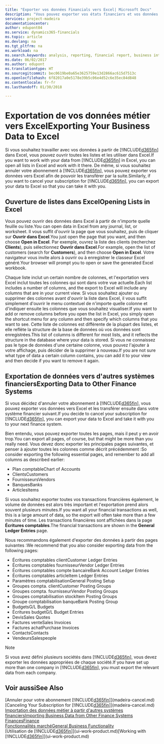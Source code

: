 ```yaml
---
title: "Exporter vos données Financials vers Excel| Microsoft Docs"
description: "Vous pouvez exporter vos états financiers et vos données de veille économique de Finance and Operations, Business edition vers Excel, ou ouvrir vos données Financials dans Excel."
services: project-madeira
documentationcenter: 
author: edupont04
ms.service: dynamics365-financials
ms.topic: article
ms.devlang: na
ms.tgt_pltfrm: na
ms.workload: na
ms.search.keywords: analysis, reporting, financial report, business intelligence, BI, Excel
ms.date: 06/02/2017
ms.author: edupont
ms.translationtype: HT
ms.sourcegitcommit: bec0619be0a65e3625759e13d2866ac615d7513c
ms.openlocfilehash: 6f82017a0e5178e39b5c06e4d52c6e35ec84d848
ms.contentlocale: fr-fr
ms.lasthandoff: 01/30/2018

---
```

# <a name="exporting-your-business-data-to-excel"></a><span data-ttu-id="5ec69-103">Exportation de vos données métier vers Excel</span><span class="sxs-lookup"><span data-stu-id="5ec69-103">Exporting Your Business Data to Excel</span></span>
<span data-ttu-id="5ec69-104">Si vous souhaitez travailler avec vos données à partir de [!INCLUDE[d365fin](includes/d365fin_md.md)] dans Excel, vous pouvez ouvrir toutes les listes et les utiliser dans Excel.</span><span class="sxs-lookup"><span data-stu-id="5ec69-104">If you want to work with your data from [!INCLUDE[d365fin](includes/d365fin_md.md)] in Excel, you can open all lists in Excel and work with it there.</span></span> <span data-ttu-id="5ec69-105">De même, si vous souhaitez annuler votre abonnement à [!INCLUDE[d365fin](includes/d365fin_md.md)], vous pouvez exporter vos données vers Excel afin de pouvoir les transférer par la suite.</span><span class="sxs-lookup"><span data-stu-id="5ec69-105">Similarly, if you want to cancel your subscription for [!INCLUDE[d365fin](includes/d365fin_md.md)], you can export your data to Excel so that you can take it with you.</span></span>

## <a name="opening-lists-in-excel"></a><span data-ttu-id="5ec69-106">Ouverture de listes dans Excel</span><span class="sxs-lookup"><span data-stu-id="5ec69-106">Opening Lists in Excel</span></span>
<span data-ttu-id="5ec69-107">Vous pouvez ouvrir des données dans Excel à partir de n'importe quelle feuille ou liste.</span><span class="sxs-lookup"><span data-stu-id="5ec69-107">You can open data in Excel from any journal, list, or worksheet.</span></span> <span data-ttu-id="5ec69-108">Il vous suffit d'ouvrir la page que vous souhaitez, puis de cliquer sur **Ouvrir dans Excel**.</span><span class="sxs-lookup"><span data-stu-id="5ec69-108">You just open the page that you want, and then choose **Open in Excel**.</span></span> <span data-ttu-id="5ec69-109">Par exemple, ouvrez la liste des clients (recherchez **Clients**), puis sélectionnez **Ouvrir dans Excel**.</span><span class="sxs-lookup"><span data-stu-id="5ec69-109">For example, open the list of customers (search for **Customers**), and then choose **Open in Excel**.</span></span> <span data-ttu-id="5ec69-110">Votre navigateur vous invite alors à ouvrir ou à enregistrer le classeur Excel généré.</span><span class="sxs-lookup"><span data-stu-id="5ec69-110">Your browser will prompt you to open or save the generated Excel workbook.</span></span>  

<span data-ttu-id="5ec69-111">Chaque liste inclut un certain nombre de colonnes, et l'exportation vers Excel inclut toutes les colonnes qui sont dans votre vue actuelle.</span><span class="sxs-lookup"><span data-stu-id="5ec69-111">Each list includes a number of columns, and the export to Excel will include any columns that are in your current view.</span></span> <span data-ttu-id="5ec69-112">Si vous souhaitez ajouter ou supprimer des colonnes avant d'ouvrir la liste dans Excel, il vous suffit simplement d'ouvrir le menu contextuel de n'importe quelle colonne et d'indiquer ensuite les colonnes que vous souhaitez visualiser.</span><span class="sxs-lookup"><span data-stu-id="5ec69-112">If you want to add or remove columns before you open the list in Excel, you simply open the shortcut menu for any column and then specify which columns that you want to see.</span></span> <span data-ttu-id="5ec69-113">Cette liste de colonnes est différente de la plupart des listes, et elle reflète la structure de la base de données où vos données sont enregistrées.</span><span class="sxs-lookup"><span data-stu-id="5ec69-113">This list of columns is different for most lists, and it reflects the structure in the database where your data is stored.</span></span> <span data-ttu-id="5ec69-114">Si vous ne connaissez pas le type de données d'une certaine colonne, vous pouvez l'ajouter à votre affichage, puis décider de la supprimer à nouveau.</span><span class="sxs-lookup"><span data-stu-id="5ec69-114">If you are not sure what type of data a certain column contains, you can add it to your view and then decide if you want to remove it again.</span></span>  

## <a name="exporting-data-to-other-finance-systems"></a><span data-ttu-id="5ec69-115">Exportation de données vers d'autres systèmes financiers</span><span class="sxs-lookup"><span data-stu-id="5ec69-115">Exporting Data to Other Finance Systems</span></span>
<span data-ttu-id="5ec69-116">Si vous décidez d'annuler votre abonnement à [!INCLUDE[d365fin](includes/d365fin_md.md)], vous pouvez exporter vos données vers Excel et les transférer ensuite dans votre système financier suivant.</span><span class="sxs-lookup"><span data-stu-id="5ec69-116">If you decide to cancel your subscription for [!INCLUDE[d365fin](includes/d365fin_md.md)], you can export your data to Excel and take it with you to your next finance system.</span></span>  

<span data-ttu-id="5ec69-117">Bien entendu, vous pouvez exporter toutes les pages, mais il peut y en avoir trop.</span><span class="sxs-lookup"><span data-stu-id="5ec69-117">You can export all pages, of course, but that might be more than you really need.</span></span> <span data-ttu-id="5ec69-118">Vous devez donc exporter les principales pages suivantes, et penser à ajouter toutes les colonnes comme décrit précédemment :</span><span class="sxs-lookup"><span data-stu-id="5ec69-118">So consider exporting the following essential pages, and remember to add all columns as described earlier:</span></span>  

* <span data-ttu-id="5ec69-119">Plan comptable</span><span class="sxs-lookup"><span data-stu-id="5ec69-119">Chart of Accounts</span></span>  
* <span data-ttu-id="5ec69-120">Clients</span><span class="sxs-lookup"><span data-stu-id="5ec69-120">Customers</span></span>  
* <span data-ttu-id="5ec69-121">Fournisseurs</span><span class="sxs-lookup"><span data-stu-id="5ec69-121">Vendors</span></span>  
* <span data-ttu-id="5ec69-122">Banques</span><span class="sxs-lookup"><span data-stu-id="5ec69-122">Banks</span></span>  
* <span data-ttu-id="5ec69-123">Articles</span><span class="sxs-lookup"><span data-stu-id="5ec69-123">Items</span></span>  

<span data-ttu-id="5ec69-124">Si vous souhaitez exporter toutes vos transactions financières également, le volume de données est alors très important et l'exportation prend alors souvent plusieurs minutes.</span><span class="sxs-lookup"><span data-stu-id="5ec69-124">If you want all your financial transactions as well, this is a large amount of data, so the export will often take more than a few minutes of time.</span></span> <span data-ttu-id="5ec69-125">Les transactions financières sont affichées dans la page **Écritures comptables**.</span><span class="sxs-lookup"><span data-stu-id="5ec69-125">The financial transactions are shown in the **General Ledger Entries** page.</span></span>  

<span data-ttu-id="5ec69-126">Nous recommandons également d'exporter des données à partir des pages suivantes :</span><span class="sxs-lookup"><span data-stu-id="5ec69-126">We recommend that you also consider exporting data from the following pages:</span></span>  

* <span data-ttu-id="5ec69-127">Écritures comptables client</span><span class="sxs-lookup"><span data-stu-id="5ec69-127">Customer Ledger Entries</span></span>  
* <span data-ttu-id="5ec69-128">Écritures comptables fournisseur</span><span class="sxs-lookup"><span data-stu-id="5ec69-128">Vendor Ledger Entries</span></span>  
* <span data-ttu-id="5ec69-129">Écritures comptables compte bancaire</span><span class="sxs-lookup"><span data-stu-id="5ec69-129">Bank Account Ledger Entries</span></span>  
* <span data-ttu-id="5ec69-130">Écritures comptables article</span><span class="sxs-lookup"><span data-stu-id="5ec69-130">Item Ledger Entries</span></span>  
* <span data-ttu-id="5ec69-131">Paramètres comptabilisation</span><span class="sxs-lookup"><span data-stu-id="5ec69-131">General Posting Setup</span></span>  
* <span data-ttu-id="5ec69-132">Groupes compta. client</span><span class="sxs-lookup"><span data-stu-id="5ec69-132">Customer Posting Groups</span></span>  
* <span data-ttu-id="5ec69-133">Groupes compta. fournisseur</span><span class="sxs-lookup"><span data-stu-id="5ec69-133">Vendor Posting Groups</span></span>  
* <span data-ttu-id="5ec69-134">Groupes comptabilisation stock</span><span class="sxs-lookup"><span data-stu-id="5ec69-134">Item Posting Groups</span></span>  
* <span data-ttu-id="5ec69-135">Groupe comptabilisation banque</span><span class="sxs-lookup"><span data-stu-id="5ec69-135">Bank Posting Group</span></span>  
* <span data-ttu-id="5ec69-136">Budgets</span><span class="sxs-lookup"><span data-stu-id="5ec69-136">G/L Budgets</span></span>  
* <span data-ttu-id="5ec69-137">Écritures budget</span><span class="sxs-lookup"><span data-stu-id="5ec69-137">G/L Budget Entries</span></span>  
* <span data-ttu-id="5ec69-138">Devis</span><span class="sxs-lookup"><span data-stu-id="5ec69-138">Sales Quotes</span></span>  
* <span data-ttu-id="5ec69-139">Factures vente</span><span class="sxs-lookup"><span data-stu-id="5ec69-139">Sales Invoices</span></span>  
* <span data-ttu-id="5ec69-140">Factures achat</span><span class="sxs-lookup"><span data-stu-id="5ec69-140">Purchase Invoices</span></span>  
* <span data-ttu-id="5ec69-141">Contacts</span><span class="sxs-lookup"><span data-stu-id="5ec69-141">Contacts</span></span>  
* <span data-ttu-id="5ec69-142">Vendeurs</span><span class="sxs-lookup"><span data-stu-id="5ec69-142">Salespeople</span></span>  

> [!NOTE]  
>   <span data-ttu-id="5ec69-143">Si vous avez défini plusieurs sociétés dans [!INCLUDE[d365fin](includes/d365fin_md.md)], vous devez exporter les données appropriées de chaque société.</span><span class="sxs-lookup"><span data-stu-id="5ec69-143">If you have set up more than one company in [!INCLUDE[d365fin](includes/d365fin_md.md)], you must export the relevant data from each company.</span></span>

## <a name="see-also"></a><span data-ttu-id="5ec69-144">Voir aussi</span><span class="sxs-lookup"><span data-stu-id="5ec69-144">See Also</span></span>
<span data-ttu-id="5ec69-145">[Annuler pour votre abonnement [!INCLUDE[d365fin](includes/d365fin_md.md)]](madeira-cancel.md)</span><span class="sxs-lookup"><span data-stu-id="5ec69-145">[Canceling Your Subscription for [!INCLUDE[d365fin](includes/d365fin_md.md)]](madeira-cancel.md)</span></span>  
[<span data-ttu-id="5ec69-146">Importation des données métier à partir d'autres systèmes financiers</span><span class="sxs-lookup"><span data-stu-id="5ec69-146">Importing Business Data from Other Finance Systems</span></span>](upload-data.md)  
[<span data-ttu-id="5ec69-147">Finances</span><span class="sxs-lookup"><span data-stu-id="5ec69-147">Finance</span></span>](finance.md)  
[<span data-ttu-id="5ec69-148">Fonctionnalités marché</span><span class="sxs-lookup"><span data-stu-id="5ec69-148">General Business Functionality</span></span>](ui-across-business-areas.md)  
<span data-ttu-id="5ec69-149">[Utilisation de [!INCLUDE[d365fin](includes/d365fin_md.md)]](ui-work-product.md)</span><span class="sxs-lookup"><span data-stu-id="5ec69-149">[Working with [!INCLUDE[d365fin](includes/d365fin_md.md)]](ui-work-product.md)</span></span>  

